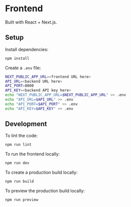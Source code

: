 # Frontend

Built with React + Next.js.

## Setup

Install dependencies:

   ```bash
   npm install
   ```

Create a `.env` file:

   ```bash
   NEXT_PUBLIC_APP_URL=<frontend URL here>
   API_URL=<backend URL here>
   API_PORT=8000
   API_KEY=<backend API key here>
   echo "NEXT_PUBLIC_APP_URL=$NEXT_PUBLIC_APP_URL" >> .env
   echo "API_URL=$API_URL" >> .env
   echo "API_PORT=$API_PORT" >> .env
   echo "API_KEY=$API_KEY" >> .env
   ```

## Development

To lint the code:

   ```bash
   npm run lint
   ```

To run the frontend locally:

   ```bash
   npm run dev
   ```

To create a production build locally:

   ```bash
   npm run build
   ```

To preview the production build locally:

   ```bash
   npm run preview
   ```
